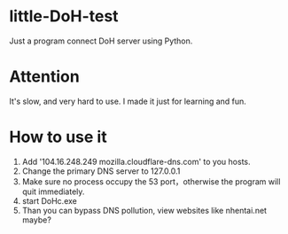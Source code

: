 # little-DoH-test
Just a program connect DoH server using Python.
# Attention
It's slow, and very hard to use. I made it just for learning and fun.
# How to use it
1. Add '104.16.248.249 mozilla.cloudflare-dns.com' to you hosts.
2. Change the primary DNS server to 127.0.0.1
3. Make sure no process occupy the 53 port，otherwise the program will quit immediately.
4. start DoHc.exe
5. Than you can bypass DNS pollution, view websites like nhentai.net maybe?
